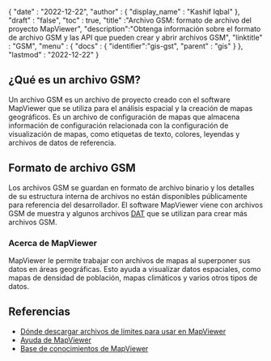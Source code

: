 {
  "date" : "2022-12-22",
  "author" : {
    "display_name" : "Kashif Iqbal"
},
  "draft" : "false",
  "toc" : true,
  "title" :"Archivo GSM: formato de archivo del proyecto MapViewer",
  "description":"Obtenga información sobre el formato de archivo GSM y las API que pueden crear y abrir archivos GSM",
  "linktitle" : "GSM",
  "menu" : {
    "docs" : {
      "identifier":"gis-gst",
      "parent" : "gis"
}
},
  "lastmod" : "2022-12-22"
}

## ¿Qué es un archivo GSM?

Un archivo GSM es un archivo de proyecto creado con el software MapViewer que se utiliza para el análisis espacial y la creación de mapas geográficos. Es un archivo de configuración de mapas que almacena información de configuración relacionada con la configuración de visualización de mapas, como etiquetas de texto, colores, leyendas y archivos de datos de referencia.

## Formato de archivo GSM

Los archivos GSM se guardan en formato de archivo binario y los detalles de su estructura interna de archivos no están disponibles públicamente para referencia del desarrollador. El software MapViewer viene con archivos GSM de muestra y algunos archivos [DAT](/database/dat/) que se utilizan para crear más archivos GSM.

### Acerca de MapViewer

MapViewer le permite trabajar con archivos de mapas al superponer sus datos en áreas geográficas. Esto ayuda a visualizar datos espaciales, como mapas de densidad de población, mapas climáticos y varios otros tipos de datos.

## Referencias ##

* [Dónde descargar archivos de límites para usar en MapViewer](https://support.goldensoftware.com/hc/en-us/articles/226664588-where-to-download-boundary-files-for-use-in-MapViewer )
* [Ayuda de MapViewer](https://mapviewerhelp.goldensoftware.com/)
* [Base de conocimientos de MapViewer](https://support.goldensoftware.com/hc/en-us/categories/115000653887-MapViewer)

